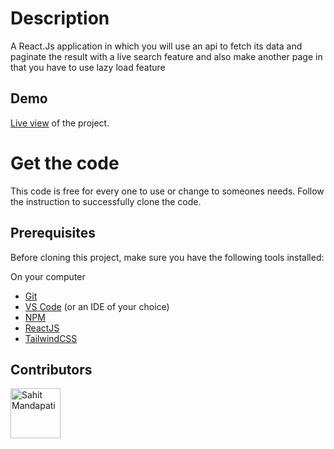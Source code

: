 # Description

A React.Js application in which you will use an api to fetch its data and paginate the result with a live search feature and also make another page in that you have to use lazy load feature


## Demo

[Live view](https://search-paginate-lazyload.netlify.app/) of the project.

# Get the code

This code is free for every one to use or change to someones needs. Follow the instruction to successfully clone the code.

## Prerequisites

Before cloning this project, make sure you have the following tools installed:

On your computer

- [Git](https://git-scm.com/downloads)
- [VS Code](https://code.visualstudio.com/download) (or an IDE of your choice)
- [NPM](https://docs.npmjs.com/cli/v6/commands/npm-install/)
- [ReactJS]()
- [TailwindCSS]()


## Contributors

[//]: contributor-faces

<a href="[https://github.com/YuriDevAT](https://github.com/sahitm)"><img src="https://avatars.githubusercontent.com/u/67734756?v=4" title="Sahit Mandapati" width="80" height="80"></a>

[//]: contributor-faces